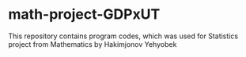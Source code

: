# math-project-GDPxUT
This repository contains program codes, which was used for Statistics project from Mathematics by Hakimjonov Yehyobek
